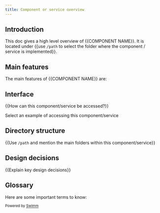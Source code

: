 ```yaml
---
title: Component or service overview
---
```

## Introduction

This doc gives a high level overview of {{COMPONENT NAME}}. It is located under {{use `/path` to select the folder where the component / service is implemented}}.

## Main features

The main features of {{COMPONENT NAME}} are:

## Interface

{{How can this component/service be accessed?}}

<SwmSnippetPlaceholder>

Select an example of accessing this component/service

</SwmSnippetPlaceholder>

## Directory structure

{{Use `/path` and mention the main folders within this component/service}}

## Design decisions

{{Explain key design decisions}}

## Glossary

Here are some important terms to know:

<SwmMeta version="3.0.0" repo-id="Z2l0aHViJTNBJTNBc21hcnQtbWlycm9yJTNBJTNBSWRpdFllZ2VyU3dpbW0=" repo-name="smart-mirror"><sup>Powered by [Swimm](https://staging.swimm.cloud/)</sup></SwmMeta>

